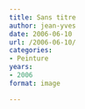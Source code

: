 ```yaml
---
title: Sans titre
author: jean-yves
date: 2006-06-10
url: /2006-06-10/
categories:
- Peinture
years:
- 2006
format: image

---
```

